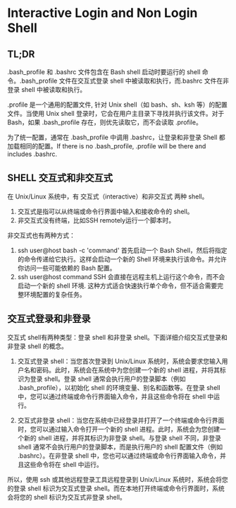 # Interactive Login and Non Login Shell


## TL;DR  

.bash_profile 和 .bashrc 文件包含在 Bash shell 启动时要运行的 shell 命令。.bash_profile 文件在交互式登录 shell 中被读取和执行，而.bashrc 文件在非登录 shell 中被读取和执行。

.profile 是一个通用的配置文件, 针对 Unix shell（如 bash、sh、ksh 等）的配置文件。当使用 Unix shell 登录时，它会在用户主目录下寻找并执行该文件。对于 Bash，如果 .bash_profile 存在，则优先读取它，而不会读取 .profile。

为了统一配置，通常在 .bash_profile 中调用 .bashrc，让登录和非登录 Shell 都加载相同的配置。If there is no .bash_profile, .profile will be there and includes .bashrc.


## SHELL 交互式和非交互式

在 Unix/Linux 系统中，有 交互式（interactive）和非交互式 两种 shell。  
1. 交互式是指可以从终端或命令行界面中输入和接收命令的 shell。
1. 非交互式没有终端，比如SSH remotely运行一个脚本时。

非交互式也有两种方式：
1. ssh user@host bash -c 'command' 首先启动一个 Bash Shell，然后将指定的命令传递给它执行。这样会启动一个新的 Shell 环境来执行该命令。并允许你访问一些可能依赖的 Bash 配置。
1. ssh user@host command SSH 会直接在远程主机上运行这个命令，而不会启动一个新的 shell 环境. 这种方式适合快速执行单个命令，但不适合需要完整环境配置的复杂任务。

## 交互式登录和非登录
交互式 shell有两种类型：登录 shell 和非登录 shell。下面详细介绍交互式登录和非登录 shell 的概念。

1. 交互式登录 shell：当您首次登录到 Unix/Linux 系统时，系统会要求您输入用户名和密码。此时，系统会在系统中为您创建一个新的 shell 进程，并将其标识为登录 shell。登录 shell 通常会执行用户的登录脚本（例如 .bash_profile），以初始化 shell 的环境变量、别名和函数等。在登录 shell 中，您可以通过终端或命令行界面输入命令，并且这些命令将在 shell 中运行。

1. 交互式非登录 shell：当您在系统中已经登录并打开了一个终端或命令行界面时，您可以通过输入命令打开一个新的 shell 进程。此时，系统会为您创建一个新的 shell 进程，并将其标识为非登录 shell。与登录 shell 不同，非登录 shell 通常不会执行用户的登录脚本，而是执行用户的 shell 配置文件（例如 .bashrc）。在非登录 shell 中，您也可以通过终端或命令行界面输入命令，并且这些命令将在 shell 中运行。

所以，使用 ssh 或其他远程登录工具远程登录到 Unix/Linux 系统时，系统会将您的登录 shell 标识为交互式登录 shell。而在本地打开终端或命令行界面时，系统会将您的 shell 标识为交互式非登录 shell。


